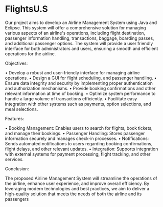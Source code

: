 # FlightsU.S
Our project aims to develop an Airline Management System using Java and Eclipse. This system will offer a comprehensive solution for managing various aspects of an airline's operations, including flight destination, passenger information handling, transactions, baggage, boarding passes, and additional passenger options. The system will provide a user friendly interface for both administrators and users, ensuring a smooth and efficient operations for the airline.

Objectives:

• Develop a robust and user-friendly interface for managing airline operations.
• Design a GUI for flight scheduling, and passenger handling.
• Ensure data integrity and security by implementing proper authentication and authorization mechanisms.
• Provide booking confirmations and other relevant information at time of booking.
• Optimize system performance to handle a large volume of transactions efficiently.
• Facilitate easy integration with other systems such as payments, option selections, and meal selections.

Features:

• Booking Management: Enables users to search for flights, book tickets, and manage their bookings.
• Passenger Handling: Stores passenger information securely and manages check-in processes.
• Notifications: Sends automated notifications to users regarding booking confirmations, flight delays, and other relevant updates.
• Integration: Supports integration with external systems for payment processing, flight tracking, and other services.

Conclusion:

The proposed Airline Management System will streamline the operations of the airline, enhance user experience, and improve overall efficiency. By leveraging modern technologies and best practices, we aim to deliver a high-quality solution that meets the needs of both the airline and its passengers
